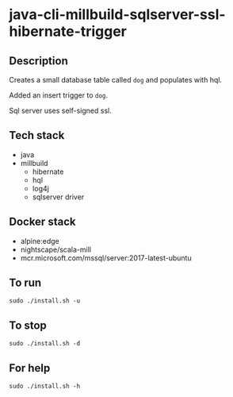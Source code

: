 # java-cli-millbuild-sqlserver-ssl-hibernate-trigger

## Description
Creates a small database table
called `dog` and populates with hql.

Added an insert trigger to `dog`.

Sql server uses self-signed ssl.

## Tech stack
- java
- millbuild
  - hibernate
  - hql
  - log4j
  - sqlserver driver

## Docker stack
- alpine:edge
- nightscape/scala-mill
- mcr.microsoft.com/mssql/server:2017-latest-ubuntu

## To run
`sudo ./install.sh -u`

## To stop
`sudo ./install.sh -d`

## For help
`sudo ./install.sh -h`
